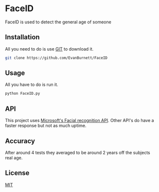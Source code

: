 # FaceID

FaceID is used to detect the general age of someone

## Installation

All you need to do is use [GIT](https://git-scm.com/) to download it.

```bash
git clone https://github.com/EvanBurnett/FaceID
```

## Usage
All you have to do is run it.

```python
python FaceID.py
```
## API
This project uses [Microsoft's Facial recognition API](https://rapidapi.com/microsoft-azure-org-microsoft-cognitive-services/api/microsoft-face1). Other API's do have a faster response but not as much uptime.

## Accuracy

After around 4 tests they averaged to be around 2 years off the subjects real age.


## License
[MIT](https://choosealicense.com/licenses/mit/)
